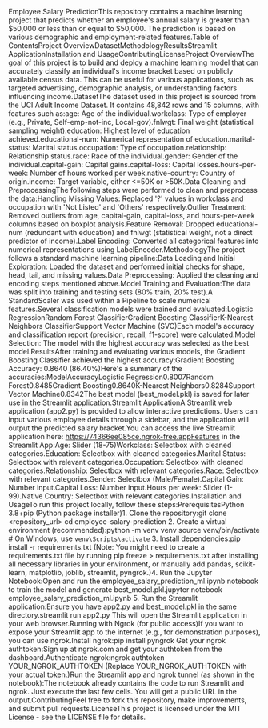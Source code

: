 Employee Salary PredictionThis repository contains a machine learning project that predicts whether an employee's annual salary is greater than $50,000 or less than or equal to $50,000. The prediction is based on various demographic and employment-related features.Table of ContentsProject OverviewDatasetMethodologyResultsStreamlit ApplicationInstallation and UsageContributingLicenseProject OverviewThe goal of this project is to build and deploy a machine learning model that can accurately classify an individual's income bracket based on publicly available census data. This can be useful for various applications, such as targeted advertising, demographic analysis, or understanding factors influencing income.DatasetThe dataset used in this project is sourced from the UCI Adult Income Dataset. It contains 48,842 rows and 15 columns, with features such as:age: Age of the individual.workclass: Type of employer (e.g., Private, Self-emp-not-inc, Local-gov).fnlwgt: Final weight (statistical sampling weight).education: Highest level of education achieved.educational-num: Numerical representation of education.marital-status: Marital status.occupation: Type of occupation.relationship: Relationship status.race: Race of the individual.gender: Gender of the individual.capital-gain: Capital gains.capital-loss: Capital losses.hours-per-week: Number of hours worked per week.native-country: Country of origin.income: Target variable, either <=50K or >50K.Data Cleaning and PreprocessingThe following steps were performed to clean and preprocess the data:Handling Missing Values: Replaced '?' values in workclass and occupation with 'Not Listed' and 'Others' respectively.Outlier Treatment: Removed outliers from age, capital-gain, capital-loss, and hours-per-week columns based on boxplot analysis.Feature Removal: Dropped educational-num (redundant with education) and fnlwgt (statistical weight, not a direct predictor of income).Label Encoding: Converted all categorical features into numerical representations using LabelEncoder.MethodologyThe project follows a standard machine learning pipeline:Data Loading and Initial Exploration: Loaded the dataset and performed initial checks for shape, head, tail, and missing values.Data Preprocessing: Applied the cleaning and encoding steps mentioned above.Model Training and Evaluation:The data was split into training and testing sets (80% train, 20% test).A StandardScaler was used within a Pipeline to scale numerical features.Several classification models were trained and evaluated:Logistic RegressionRandom Forest ClassifierGradient Boosting ClassifierK-Nearest Neighbors ClassifierSupport Vector Machine (SVC)Each model's accuracy and classification report (precision, recall, f1-score) were calculated.Model Selection: The model with the highest accuracy was selected as the best model.ResultsAfter training and evaluating various models, the Gradient Boosting Classifier achieved the highest accuracy:Gradient Boosting Accuracy: 0.8640 (86.40%)Here's a summary of the accuracies:ModelAccuracyLogistic Regression0.8007Random Forest0.8485Gradient Boosting0.8640K-Nearest Neighbors0.8284Support Vector Machine0.8342The best model (best_model.pkl) is saved for later use in the Streamlit application.Streamlit ApplicationA Streamlit web application (app2.py) is provided to allow interactive predictions. Users can input various employee details through a sidebar, and the application will output the predicted salary bracket.You can access the live Streamlit application here: https://74366ee085ce.ngrok-free.appFeatures in the Streamlit App:Age: Slider (18-75)Workclass: Selectbox with cleaned categories.Education: Selectbox with cleaned categories.Marital Status: Selectbox with relevant categories.Occupation: Selectbox with cleaned categories.Relationship: Selectbox with relevant categories.Race: Selectbox with relevant categories.Gender: Selectbox (Male/Female).Capital Gain: Number input.Capital Loss: Number input.Hours per week: Slider (1-99).Native Country: Selectbox with relevant categories.Installation and UsageTo run this project locally, follow these steps:PrerequisitesPython 3.8+pip (Python package installer)1. Clone the repository:git clone <repository_url>
cd employee-salary-prediction
2. Create a virtual environment (recommended):python -m venv venv
source venv/bin/activate  # On Windows, use `venv\Scripts\activate`
3. Install dependencies:pip install -r requirements.txt
(Note: You might need to create a requirements.txt file by running pip freeze > requirements.txt after installing all necessary libraries in your environment, or manually add pandas, scikit-learn, matplotlib, joblib, streamlit, pyngrok.)4. Run the Jupyter Notebook:Open and run the employee_salary_prediction_ml.ipynb notebook to train the model and generate best_model.pkl.jupyter notebook employee_salary_prediction_ml.ipynb
5. Run the Streamlit application:Ensure you have app2.py and best_model.pkl in the same directory.streamlit run app2.py
This will open the Streamlit application in your web browser.Running with Ngrok (for public access)If you want to expose your Streamlit app to the internet (e.g., for demonstration purposes), you can use ngrok.Install ngrok:pip install pyngrok
Get your ngrok authtoken:Sign up at ngrok.com and get your authtoken from the dashboard.Authenticate ngrok:ngrok authtoken YOUR_NGROK_AUTHTOKEN
(Replace YOUR_NGROK_AUTHTOKEN with your actual token.)Run the Streamlit app and ngrok tunnel (as shown in the notebook):The notebook already contains the code to run Streamlit and ngrok. Just execute the last few cells. You will get a public URL in the output.ContributingFeel free to fork this repository, make improvements, and submit pull requests.LicenseThis project is licensed under the MIT License - see the LICENSE file for details.
